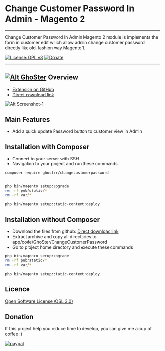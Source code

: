 # Change Customer Password In Admin - Magento 2
---

Change Customer Password In Admin Magento 2 module is implements the form in customer edit which allow admin change customer password directly like old-fashion way Magento 1.

[![License: GPL v3](https://img.shields.io/badge/License-GPL%20v3-blue.svg)](https://www.gnu.org/licenses/gpl-3.0)
[![Donate](https://img.shields.io/badge/Donate-PayPal-green.svg)](https://www.paypal.me/thinghost)

---
## [![Alt GhoSter](http://thinghost.info/wp-content/uploads/2015/12/ghoster.png "thinghost.info")](http://thinghost.info) Overview

- [Extension on GitHub](https://github.com/tuyennn/ChangeCustomerPassword)
- [Direct download link](https://github.com/tuyennn/ChangeCustomerPassword/tarball/master)

![Alt Screenshot-1](https://thinghost.info/wp-content/uploads/2018/09/Selection_128-1024x368.jpg "thinghost.info")

## Main Features

* Add a quick update Password button to customer view in Admin

## Installation with Composer

* Connect to your server with SSH
* Navigation to your project and run these commands
 
```bash
composer require ghoster/changecustomerpassword


php bin/magento setup:upgrade
rm -rf pub/static/* 
rm -rf var/*

php bin/magento setup:static-content:deploy
```

## Installation without Composer

* Download the files from github: [Direct download link](https://github.com/tuyennn/ChangeCustomerPassword/tarball/master)
* Extract archive and copy all directories to app/code/GhoSter/ChangeCustomerPassword
* Go to project home directory and execute these commands

```bash
php bin/magento setup:upgrade
rm -rf pub/static/* 
rm -rf var/*

php bin/magento setup:static-content:deploy
```
## Licence
[Open Software License (OSL 3.0)](http://opensource.org/licenses/osl-3.0.php)


## Donation
If this project help you reduce time to develop, you can give me a cup of coffee :) 

[![paypal](https://www.paypalobjects.com/en_US/i/btn/btn_donateCC_LG.gif)](https://www.paypal.me/thinghost)
